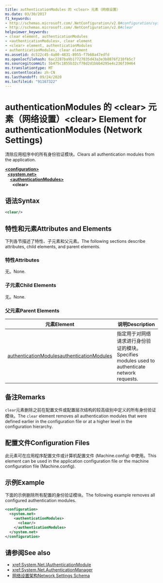 ```yaml
---
title: authenticationModules 的 <clear> 元素（网络设置）
ms.date: 03/30/2017
f1_keywords:
- http://schemas.microsoft.com/.NetConfiguration/v2.0#configuration/system.net/authenticationModules/clear
- http://schemas.microsoft.com/.NetConfiguration/v2.0#clear
helpviewer_keywords:
- clear element, authenticationModules
- <authenticationModules>, clear element
- <clear> element, authenticationModules
- authenticationModules, clear element
ms.assetid: dc522c45-4a80-4831-8955-f7b68a47edfd
ms.openlocfilehash: 6ac2287ba9b17727835d43a3e3b8876f210fb5c7
ms.sourcegitcommit: 5b475c1855b32cf78d2d1bbb4295e4c236f39464
ms.translationtype: MT
ms.contentlocale: zh-CN
ms.lasthandoff: 09/24/2020
ms.locfileid: "91167322"
---
```

# <a name="clear-element-for-authenticationmodules-network-settings"></a><span data-ttu-id="b3a8c-102">authenticationModules 的 \<clear> 元素（网络设置）</span><span class="sxs-lookup"><span data-stu-id="b3a8c-102">\<clear> Element for authenticationModules (Network Settings)</span></span>

<span data-ttu-id="b3a8c-103">清除应用程序中的所有身份验证模块。</span><span class="sxs-lookup"><span data-stu-id="b3a8c-103">Clears all authentication modules from the application.</span></span>  

[**\<configuration>**](../configuration-element.md)\
&nbsp;&nbsp;[**\<system.net>**](system-net-element-network-settings.md)\
&nbsp;&nbsp;&nbsp;&nbsp;[**\<authenticationModules>**](authenticationmodules-element-network-settings.md)\
&nbsp;&nbsp;&nbsp;&nbsp;&nbsp;&nbsp;**\<clear>**

## <a name="syntax"></a><span data-ttu-id="b3a8c-104">语法</span><span class="sxs-lookup"><span data-stu-id="b3a8c-104">Syntax</span></span>  
  
```xml  
<clear/>  
```  
  
## <a name="attributes-and-elements"></a><span data-ttu-id="b3a8c-105">特性和元素</span><span class="sxs-lookup"><span data-stu-id="b3a8c-105">Attributes and Elements</span></span>  

 <span data-ttu-id="b3a8c-106">下列各节描述了特性、子元素和父元素。</span><span class="sxs-lookup"><span data-stu-id="b3a8c-106">The following sections describe attributes, child elements, and parent elements.</span></span>  
  
### <a name="attributes"></a><span data-ttu-id="b3a8c-107">特性</span><span class="sxs-lookup"><span data-stu-id="b3a8c-107">Attributes</span></span>  

 <span data-ttu-id="b3a8c-108">无。</span><span class="sxs-lookup"><span data-stu-id="b3a8c-108">None.</span></span>  
  
### <a name="child-elements"></a><span data-ttu-id="b3a8c-109">子元素</span><span class="sxs-lookup"><span data-stu-id="b3a8c-109">Child Elements</span></span>  

 <span data-ttu-id="b3a8c-110">无。</span><span class="sxs-lookup"><span data-stu-id="b3a8c-110">None.</span></span>  
  
### <a name="parent-elements"></a><span data-ttu-id="b3a8c-111">父元素</span><span class="sxs-lookup"><span data-stu-id="b3a8c-111">Parent Elements</span></span>  
  
|<span data-ttu-id="b3a8c-112">**元素**</span><span class="sxs-lookup"><span data-stu-id="b3a8c-112">**Element**</span></span>|<span data-ttu-id="b3a8c-113">**说明**</span><span class="sxs-lookup"><span data-stu-id="b3a8c-113">**Description**</span></span>|  
|-----------------|---------------------|  
|[<span data-ttu-id="b3a8c-114">authenticationModules</span><span class="sxs-lookup"><span data-stu-id="b3a8c-114">authenticationModules</span></span>](authenticationmodules-element-network-settings.md)|<span data-ttu-id="b3a8c-115">指定用于对网络请求进行身份验证的模块。</span><span class="sxs-lookup"><span data-stu-id="b3a8c-115">Specifies modules used to authenticate network requests.</span></span>|  
  
## <a name="remarks"></a><span data-ttu-id="b3a8c-116">备注</span><span class="sxs-lookup"><span data-stu-id="b3a8c-116">Remarks</span></span>  

 <span data-ttu-id="b3a8c-117">`clear`元素删除之前在配置文件或配置层次结构的较高级别中定义的所有身份验证模块。</span><span class="sxs-lookup"><span data-stu-id="b3a8c-117">The `clear` element removes all authentication modules that were defined earlier in the configuration file or at a higher level in the configuration hierarchy.</span></span>  
  
## <a name="configuration-files"></a><span data-ttu-id="b3a8c-118">配置文件</span><span class="sxs-lookup"><span data-stu-id="b3a8c-118">Configuration Files</span></span>  

 <span data-ttu-id="b3a8c-119">此元素可在应用程序配置文件或计算机配置文件 (Machine.config) 中使用。</span><span class="sxs-lookup"><span data-stu-id="b3a8c-119">This element can be used in the application configuration file or the machine configuration file (Machine.config).</span></span>  
  
## <a name="example"></a><span data-ttu-id="b3a8c-120">示例</span><span class="sxs-lookup"><span data-stu-id="b3a8c-120">Example</span></span>  

 <span data-ttu-id="b3a8c-121">下面的示例删除所有配置的身份验证模块。</span><span class="sxs-lookup"><span data-stu-id="b3a8c-121">The following example removes all configured authentication modules.</span></span>  
  
```xml  
<configuration>  
  <system.net>  
    <authenticationModules>  
      <clear/>  
    </authenticationModules>  
  </system.net>  
</configuration>  
```  
  
## <a name="see-also"></a><span data-ttu-id="b3a8c-122">请参阅</span><span class="sxs-lookup"><span data-stu-id="b3a8c-122">See also</span></span>

- <xref:System.Net.IAuthenticationModule>
- <xref:System.Net.AuthenticationManager>
- [<span data-ttu-id="b3a8c-123">网络设置架构</span><span class="sxs-lookup"><span data-stu-id="b3a8c-123">Network Settings Schema</span></span>](index.md)
